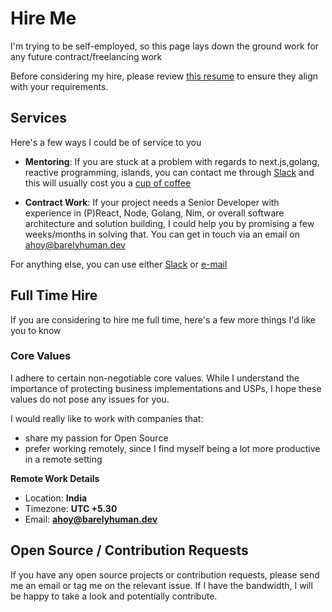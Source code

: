 # Hire Me

I'm trying to be self-employed, so this page lays down the ground work for any
future contract/freelancing work

Before considering my hire, please review
[this resume](https://barelyhuman.github.io/resume/) to ensure they align with
your requirements.

## Services

Here's a few ways I could be of service to you

- **Mentoring**: If you are stuck at a problem with regards to next.js,golang,
  reactive programming, islands, you can contact me through
  [Slack](https://join.slack.com/t/barelyhuman/shared_invite/zt-1r4tm5xtw-oRCGmCQJpAmvPnVAOW90oA)
  and this will usually cost you a
  [cup of coffee](https://github.com/sponsors/barelyhuman/)

- **Contract Work**: If your project needs a Senior Developer with experience in
  (P)React, Node, Golang, Nim, or overall software architecture and solution
  building, I could help you by promising a few weeks/months in solving that.
  You can get in touch via an email on <ahoy@barelyhuman.dev>

For anything else, you can use either
[Slack](https://join.slack.com/t/barelyhuman/shared_invite/zt-1r4tm5xtw-oRCGmCQJpAmvPnVAOW90oA)
or [e-mail](mailto:ahoy@barelyhuman.dev)

## Full Time Hire

If you are considering to hire me full time, here's a few more things I'd like
you to know

### Core Values

I adhere to certain non-negotiable core values. While I understand the
importance of protecting business implementations and USPs, I hope these values
do not pose any issues for you.

I would really like to work with companies that:

- share my passion for Open Source
- prefer working remotely, since I find myself being a lot more productive in a
  remote setting

**Remote Work Details**

- Location: **India**
- Timezone: **UTC +5.30**
- Email: **<ahoy@barelyhuman.dev>**

## Open Source / Contribution Requests

If you have any open source projects or contribution requests, please send me an
email or tag me on the relevant issue. If I have the bandwidth, I will be happy
to take a look and potentially contribute.
